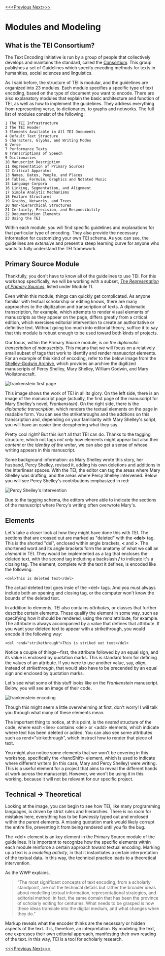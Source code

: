 [<<<Previous  ](what_is_xml.md)  [Next>>>](basic_architecture.md)

# Modules and Modeling

## What is the TEI Consortium?

The Text Encoding Initiative is run by a group of people that collectively develops and maintains the standard, called the [Consortium](https://tei-c.org/). This group publishes a set of Guidelines which specify encoding methods for texts in humanities, social sciences and linguistics. 

As I said before, the structure of TEI is modular, and the guidelines are organized into 23 modules. Each module specifies a specific type of text encoding, based on the type of document you want to encode. There are also explanatory modules that explain the basic architecture and function of TEI, as well as how to implement the guidelines. They address everything from representing verse, to dictionaries, to graphs and networks. The full list of modules consist of the following: 

    1 The TEI Infrastructure
    2 The TEI Header
    3 Elements Available in All TEI Documents
    4 Default Text Structure
    5 Characters, Glyphs, and Writing Modes
    6 Verse
    7 Performance Texts
    8 Transcriptions of Speech
    9 Dictionaries
    10 Manuscript Description
    11 Representation of Primary Sources
    12 Critical Apparatus
    13 Names, Dates, People, and Places
    14 Tables, Formulæ, Graphics and Notated Music
    15 Language Corpora
    16 Linking, Segmentation, and Alignment
    17 Simple Analytic Mechanisms
    18 Feature Structures
    19 Graphs, Networks, and Trees
    20 Non-hierarchical Structures
    21 Certainty, Precision, and Responsibility
    22 Documentation Elements
    23 Using the TEI

Within each module, you will find specific guidelines and explanations for that particular type of encoding. They also provide the necessary information for customizing your own TEI schema. As you can see, the guidelines are *extensive* and present a steep learning curve for anyone who wants to fully understand the TEI framework. 

## Primary Source Module

Thankfully, you don't have to know all of the guidelines to use TEI. For this workshop specifically, we will be working with a subset, *[The Represenation of Primary Sources](https://www.tei-c.org/release/doc/tei-p5-doc/en/html/PH.html)*, listed under Module 11. 

Even within this module, things can quickly get complicated. As anyone familiar with textual scholarship or editing knows, there are many approaches to the digitization and transcription of texts. A diplomatic transcription, for example, which attempts to render visual elements of manuscripts as they appear on the page, differs greatly from a critical edition, which exercises editorial intervention to create an authoritative or definitive text. Without going too much into editorial theory, suffice it to say that this module is robust enough to be used toward both kinds of projects. 

Our focus, within the Primary Source module, is on *the diplomatic transcription of manuscripts*. This means that we will focus on a relatively small subset of tags that work to identify and render manuscript elements. For an example of this kind of encoding, refer to the below image from the [Shelley-Godwin Archive](http://shelleygodwinarchive.org/), which provides an archive the digitized manuscripts of Percy Shelley, Mary Shelley, William Godwin, and Mary Wollstonecraft. 

![frankenstein first page](slide_images/frank_transcription.png)

This image shows the work of TEI in all its glory. On the left side, there is an image of the manuscript page (actually, the first page of the manuscript for Mary Shelley's novel, *Frankenstein*). On the right side, there is the *diplomatic transcription*, which renders the textual elements on the page in readable form. You can see the strikethroughs and the addtions on this transcription and, depending on your familiarity with Mary Shelley's script, you will have an easier time decyphering what they say. 

Pretty cool right? But this isn't all that TEI can do. Thanks to the tagging structure, which not tags *not only* how elements might appear but also their *content* or the *identity of the writer*, we can also get a sense of whose writing appears in this manuscript. 

Some background information: as Mary Shelley wrote this story, her husband, Percy Shelley, revised it, adding his own deletions and additions in the interlinear spaces. With the TEI, the editor can tag the areas where Mary Shelley was drafting, and the areas where Percy Shelley intervened. Below you will see Percy Shelley's contributions emphasized in red: 

![Percy Shelley's Intervention](slide_images/frank_transcription_PBS.png)

Due to the tagging schema, the editors where able to indicate the sections of the manuscript where Percy's writing often overwrote Mary's. 

## Elements

Let's take a closer look at how they might have done this with TEI. The sections that are crossed out are marked as "deleted" with the **&lt;del>** tag. This is the shorted "del", enclosed within angle brackets, **&lt;** and **>**. The shortened word and its angle brackets form the anatomy of what we call an *element* in TEI. They would be implemented as a tag that encloses the deleted text, with the second tag including a backslash **/** to indicate it's a closing tag. The element, complete with the text it defines, is encoded like the following:

    <del>This is deleted text</del>

The actual deleted text goes insie of the &lt;del> tags. And you must always include both an opening and closing tag, or the computer won't know the bounds of the deleted text. 

In addition to elements, TEI also contains *attributes*, or classes that further describe certain elements. These qualify the element in some way, such as specifying how it should be rendered, using the *rend* attribute, for example. The attribute is always accompanied by a value that defines that attribute. If you want your deleted text to appear with a strikethrough, you would encode it the following way:

    <del rend="strikethrough">This is striked out text</del>

Notice a couple of things--first, the attribute followed by an equal sign, and its value is enclosed by quotation marks. This is standard form for defining the values of an attribute. If you were to use another value, say, *align*, instead of *strikethrough*, that would also have to be precended by an equal sign and enclosed by quotation marks. 

Let's see what some of this stuff looks like on the *Frankenstein* manuscript. Below, you will see an image of their code. 

![frankenstein encoding](slide_images/Frank_TEI_CloseUp.png)

Though this might seem a little overwhelming at first, don't worry! I will talk you through what many of these elements mean. 

The important thing to notice, at this point, is the *nested* structure of the code, where each &lt;line> contains &lt;del> or &lt;add> elements, which indicate where text has been deleted or added. You can also see some attributes such as rend="strikethrough", which instruct how to render that piece of text. 

You might also notice some elements that we won't be covering in this workshop, specifically the &lt;handShift> element, which is used to indicate where different writers (in this case, Mary and Percy Shelley) were writing. This is a useful element for a project that aims to reveal the different hands at work across the manuscript. However, we won't be using it in this working, because it will not be relevant for our specific project. 

## Technical → Theoretical

Looking at the image, you can begin to see how TEI, like many programming languages, is driven by strict rules and hierarchies. There is no room for mistakes here, everything has to be flawlessly typed out and enclosed within the parent elements. A missing quotation mark would likely corrupt the entire file, preventing it from being rendered until you fix the bug.  

The &lt;del> element is an key element in the Primary Source module of the guidelines. It is important to recognize how the specific elements within each module reinforce a certain approach toward textual encoding. Marking up a text is a *modeling activity*, in that it instantiates a certain interpretation of the textual data. In this way, the technical practice leads to a theoretical intervention. 

As the WWP explains, 

> “The most significant concepts of text encoding, from a scholarly standpoint, are not the technical details but rather the broader ideas about modelling textual information, representational strategies, and editorial method: in fact, the same domain that has been the province of scholarly editing for centuries. What needs to be grasped is how these ideas translate into the digital medium, and what changes when they do.”

Markup reveals what the encoder thinks are the necessary or hidden aspects of the text. It is, therefore, an interpretation. By modeling the text, one expresses their own editorial approach, manifesting their own reading of the text. In this way, TEI is a tool for scholarly research. 

[<<<Previous  ](what_is_xml.md)  [Next>>>](basic_architecture.md)